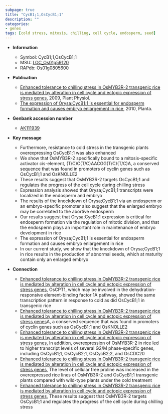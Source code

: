 ```yaml
---
subpage: true
title: "CycB1;1,OsCycB1;1"
description: ""
categories:
- genes
tags: [cold stress, mitosis, chilling, cell cycle, endosperm, seed]
---
```


* **Information**  
    + Symbol: CycB1;1,OsCycB1;1  
    + MSU: [LOC_Os01g59120](http://rice.plantbiology.msu.edu/cgi-bin/ORF_infopage.cgi?orf=LOC_Os01g59120)  
    + RAPdb: [Os01g0805600](http://rapdb.dna.affrc.go.jp/viewer/gbrowse_details/irgsp1?name=Os01g0805600)  

* **Publication**  
    + [Enhanced tolerance to chilling stress in OsMYB3R-2 transgenic rice is mediated by alteration in cell cycle and ectopic expression of stress genes](http://www.ncbi.nlm.nih.gov/pubmed?term=Enhanced+tolerance+to+chilling+stress+in+OsMYB3R-2+transgenic+rice+is+mediated+by+alteration+in+cell+cycle+and+ectopic+expression+of+stress+genes%5BTitle%5D), 2009, Plant Physiol.
    + [The expression of Orysa;CycB1;1 is essential for endosperm formation and causes embryo enlargement in rice](http://www.ncbi.nlm.nih.gov/pubmed?term=The+expression+of+Orysa;CycB1;1+is+essential+for+endosperm+formation+and+causes+embryo+enlargement+in+rice%5BTitle%5D), 2010, Planta.

* **Genbank accession number**  
    + [AK111939](http://www.ncbi.nlm.nih.gov/nuccore/AK111939)

* **Key message**  
    + Furthermore, resistance to cold stress in the transgenic plants overexpressing OsCycB1;1 was also enhanced
    + We show that OsMYB3R-2 specifically bound to a mitosis-specific activator cis-element, (T/C)C(T/C)AACGG(T/C)(T/C)A, a conserved sequence that was found in promoters of cyclin genes such as OsCycB1;1 and OsKNOLLE2
    + These results suggest that OsMYB3R-2 targets OsCycB1;1 and regulates the progress of the cell cycle during chilling stress
    + Expression analysis showed that Orysa;CycB1;1 transcripts were localized in the endosperm and embryo
    + The results of the knockdown of Orysa;CycB1;1 via an endosperm or an embryo-specific promoter also suggest that the enlarged embryo may be correlated to the abortive endosperm
    + Our results suggest that Orysa;CycB1;1 expression is critical for endosperm formation via the regulation of mitotic division, and that the endosperm plays an important role in maintenance of embryo development in rice
    + The expression of Orysa;CycB1;1 is essential for endosperm formation and causes embryo enlargement in rice
    + In our current study, we show that the knockdown of Orysa;CycB1;1 in rice results in the production of abnormal seeds, which at maturity contain only an enlarged embryo

* **Connection**  
    + [Enhanced tolerance to chilling stress in OsMYB3R-2 transgenic rice is mediated by alteration in cell cycle and ectopic expression of stress genes](http://www.ncbi.nlm.nih.gov/pubmed?term=Enhanced+tolerance+to+chilling+stress+in+OsMYB3R-2+transgenic+rice+is+mediated+by+alteration+in+cell+cycle+and+ectopic+expression+of+stress+genes%5BTitle%5D), OsCPT1, which may be involved in the dehydration-responsive element-binding factor 1A pathway, showed the same transcription pattern in response to cold as did OsCycB1;1 in transgenic rice
    + [Enhanced tolerance to chilling stress in OsMYB3R-2 transgenic rice is mediated by alteration in cell cycle and ectopic expression of stress genes](T/C)A, a conserved sequence that was found in promoters of cyclin genes such as OsCycB1;1 and OsKNOLLE2
    + [Enhanced tolerance to chilling stress in OsMYB3R-2 transgenic rice is mediated by alteration in cell cycle and ectopic expression of stress genes](http://www.ncbi.nlm.nih.gov/pubmed?term=Enhanced+tolerance+to+chilling+stress+in+OsMYB3R-2+transgenic+rice+is+mediated+by+alteration+in+cell+cycle+and+ectopic+expression+of+stress+genes%5BTitle%5D), In addition, overexpression of OsMYB3R-2 in rice led to higher transcript levels of several G2/M phase-specific genes, including OsCycB1;1, OsCycB2;1, OsCycB2;2, and OsCDC20
    + [Enhanced tolerance to chilling stress in OsMYB3R-2 transgenic rice is mediated by alteration in cell cycle and ectopic expression of stress genes](http://www.ncbi.nlm.nih.gov/pubmed?term=Enhanced+tolerance+to+chilling+stress+in+OsMYB3R-2+transgenic+rice+is+mediated+by+alteration+in+cell+cycle+and+ectopic+expression+of+stress+genes%5BTitle%5D), The level of cellular free proline was increased in the overexpressed rice lines of OsMYB3R-2 and OsCycB1;1 transgenic plants compared with wild-type plants under the cold treatment
    + [Enhanced tolerance to chilling stress in OsMYB3R-2 transgenic rice is mediated by alteration in cell cycle and ectopic expression of stress genes](http://www.ncbi.nlm.nih.gov/pubmed?term=Enhanced+tolerance+to+chilling+stress+in+OsMYB3R-2+transgenic+rice+is+mediated+by+alteration+in+cell+cycle+and+ectopic+expression+of+stress+genes%5BTitle%5D), These results suggest that OsMYB3R-2 targets OsCycB1;1 and regulates the progress of the cell cycle during chilling stress



